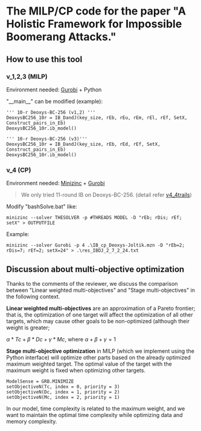 # The MILP/CP code for the paper "A Holistic Framework for Impossible Boomerang Attacks."

## How to use this tool

### v_1,2,3 (MILP)
Environment needed: [Gurobi](https://www.gurobi.com/) + Python

"\_\_main__" can be modified (example):
```
''' 10-r Deoxys-BC-256 (v1,2) '''
DeoxysBC256_10r = IB_DandJ(key_size, rEb, rEu, rEm, rEl, rEf, SetX, Construct_pairs_in_Eb)
DeoxysBC256_10r.ib_model()
```
```
''' 10-r Deoxys-BC-256 (v3)'''
DeoxysBC256_10r = IB_DandJ(key_size, rEb, rEd, rEf, SetX, Construct_pairs_in_Eb)
DeoxysBC256_10r.ib_model()
```

### v_4 (CP)
Environment needed: [Minizinc](https://www.minizinc.org/) + [Gurobi](https://www.gurobi.com/)

> We only tried 11-round IB on Deoxys-BC-256. (detail refer [v4_4trails](https://github.com/Icsnow/IB_models/tree/main/v4_4trails))
> 
Modify "bashSolve.bat" like:

`minizinc --solver THESOLVER -p #THREADS MODEL -D "rEb; rDis; rEf; setX" > OUTPUTFILE` 

Example:

`minizinc --solver Gurobi -p 4 .\IB_cp_Deoxys-Joltik.mzn -D "rEb=2; rDis=7; rEf=2; setX=24" > .\res_IBDJ_2_7_2_24.txt`

## Discussion about multi-objective optimization
Thanks to the comments of the reviewer, we discuss the comparison between "Linear weighted multi-objectives" and "Stage multi-objectives" in the following context.

**Linear weighted multi-objectives** are an approximation of a Pareto frontier; that is, the optimization of one target will affect the optimization of all other targets, which may cause other goals to be non-optimized (although their weight is greater;

$\alpha * Tc + \beta * Dc + \gamma * Mc,$ where $\alpha + \beta + \gamma = 1$

**Stage multi-objective optimization** in MILP (which we implement using the Python interface) will optimize other parts based on the already optimized maximum weighted target. The optimal value of the target with the maximum weight is fixed when optimizing other targets.

```
ModelSense = GRB.MINIMIZE
setObjectiveN(Tc, index = 0, priority = 3)
setObjectiveN(Dc, index = 1, priority = 2)
setObjectiveN(Mc, index = 2, priority = 1)
```

In our model, time complexity is related to the maximum weight, and we want to maintain the optimal time complexity while optimizing data and memory complexity.
